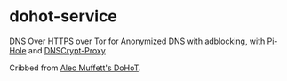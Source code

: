 # dohot-service
DNS Over HTTPS over Tor for Anonymized DNS with adblocking, with [Pi-Hole](https://github.com/pi-hole/pi-hole) and [DNSCrypt-Proxy](https://github.com/DNSCrypt/dnscrypt-proxy)

Cribbed from [Alec Muffett's DoHoT](https://github.com/alecmuffett/dohot).
